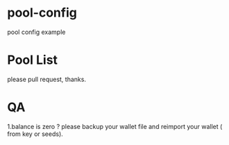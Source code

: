 # pool-config
pool config example

# Pool List

please pull request, thanks.

# QA
1.balance is zero ? 
please backup your wallet file and reimport your wallet ( from key or seeds).
